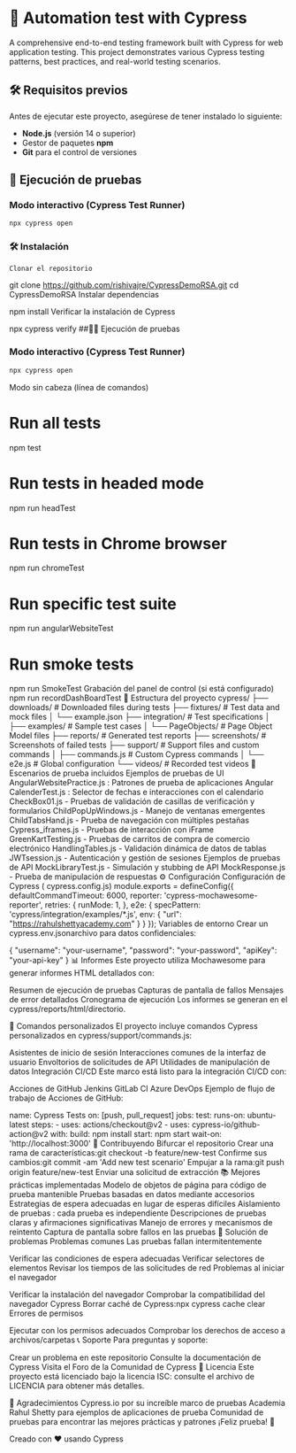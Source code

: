 # 🚀 Automation test with Cypress

A comprehensive end-to-end testing framework built with Cypress for web application testing. This project demonstrates various Cypress testing patterns, best practices, and real-world testing scenarios.

## 🛠️ Requisitos previos

Antes de ejecutar este proyecto, asegúrese de tener instalado lo siguiente:

- **Node.js** (versión 14 o superior)
- Gestor de paquetes **npm**
- **Git** para el control de versiones

## 🧪 Ejecución de pruebas

### Modo interactivo (Cypress Test Runner)

```bash
npx cypress open
````

### 🛠️ Instalación
```bash
Clonar el repositorio
```
git clone https://github.com/rishivajre/CypressDemoRSA.git
cd CypressDemoRSA
Instalar dependencias

npm install
Verificar la instalación de Cypress

npx cypress verify
##🏃‍♂️ Ejecución de pruebas

### Modo interactivo (Cypress Test Runner)
````bash
npx cypress open
````

Modo sin cabeza (línea de comandos)
# Run all tests
npm test

# Run tests in headed mode
npm run headTest

# Run tests in Chrome browser
npm run chromeTest

# Run specific test suite
npm run angularWebsiteTest

# Run smoke tests
npm run SmokeTest
Grabación del panel de control (si está configurado)
npm run recordDashBoardTest
📁 Estructura del proyecto
cypress/
├── downloads/          # Downloaded files during tests
├── fixtures/           # Test data and mock files
│   └── example.json
├── integration/        # Test specifications
│   ├── examples/       # Sample test cases
│   └── PageObjects/    # Page Object Model files
├── reports/            # Generated test reports
├── screenshots/        # Screenshots of failed tests
├── support/           # Support files and custom commands
│   ├── commands.js    # Custom Cypress commands
│   └── e2e.js        # Global configuration
└── videos/            # Recorded test videos
📝 Escenarios de prueba incluidos
Ejemplos de pruebas de UI
AngularWebsitePractice.js : Patrones de prueba de aplicaciones Angular
CalenderTest.js : Selector de fechas e interacciones con el calendario
CheckBox01.js - Pruebas de validación de casillas de verificación y formularios
ChildPopUpWindows.js - Manejo de ventanas emergentes
ChildTabsHand.js - Prueba de navegación con múltiples pestañas
Cypress_iframes.js - Pruebas de interacción con iFrame
GreenKartTesting.js - Pruebas de carritos de compra de comercio electrónico
HandlingTables.js - Validación dinámica de datos de tablas
JWTsession.js - Autenticación y gestión de sesiones
Ejemplos de pruebas de API
MockLibraryTest.js - Simulación y stubbing de API
MockResponse.js - Prueba de manipulación de respuestas
⚙️ Configuración
Configuración de Cypress ( cypress.config.js)
module.exports = defineConfig({
  defaultCommandTimeout: 6000,
  reporter: 'cypress-mochawesome-reporter',
  retries: {
    runMode: 1,
  },
  e2e: {
    specPattern: 'cypress/integration/examples/*.js',
    env: {
      "url": "https://rahulshettyacademy.com"
    }
  }
});
Variables de entorno
Crear un cypress.env.jsonarchivo para datos confidenciales:

{
  "username": "your-username",
  "password": "your-password",
  "apiKey": "your-api-key"
}
📊 Informes
Este proyecto utiliza Mochawesome para generar informes HTML detallados con:

Resumen de ejecución de pruebas
Capturas de pantalla de fallos
Mensajes de error detallados
Cronograma de ejecución
Los informes se generan en el cypress/reports/html/directorio.

🔧 Comandos personalizados
El proyecto incluye comandos Cypress personalizados en cypress/support/commands.js:

Asistentes de inicio de sesión
Interacciones comunes de la interfaz de usuario
Envoltorios de solicitudes de API
Utilidades de manipulación de datos
Integración CI/CD
Este marco está listo para la integración CI/CD con:

Acciones de GitHub
Jenkins
GitLab CI
Azure DevOps
Ejemplo de flujo de trabajo de Acciones de GitHub:

name: Cypress Tests
on: [push, pull_request]
jobs:
  test:
    runs-on: ubuntu-latest
    steps:
      - uses: actions/checkout@v2
      - uses: cypress-io/github-action@v2
        with:
          build: npm install
          start: npm start
          wait-on: 'http://localhost:3000'
🤝 Contribuyendo
Bifurcar el repositorio
Crear una rama de características:git checkout -b feature/new-test
Confirme sus cambios:git commit -am 'Add new test scenario'
Empujar a la rama:git push origin feature/new-test
Enviar una solicitud de extracción
📚 Mejores prácticas implementadas
Modelo de objetos de página para código de prueba mantenible
Pruebas basadas en datos mediante accesorios
Estrategias de espera adecuadas en lugar de esperas difíciles
Aislamiento de pruebas : cada prueba es independiente
Descripciones de pruebas claras y afirmaciones significativas
Manejo de errores y mecanismos de reintento
Captura de pantalla sobre fallos en las pruebas
🐛 Solución de problemas
Problemas comunes
Las pruebas fallan intermitentemente

Verificar las condiciones de espera adecuadas
Verificar selectores de elementos
Revisar los tiempos de las solicitudes de red
Problemas al iniciar el navegador

Verificar la instalación del navegador
Comprobar la compatibilidad del navegador Cypress
Borrar caché de Cypress:npx cypress cache clear
Errores de permisos

Ejecutar con los permisos adecuados
Comprobar los derechos de acceso a archivos/carpetas
📞 Soporte
Para preguntas y soporte:

Crear un problema en este repositorio
Consulte la documentación de Cypress
Visita el Foro de la Comunidad de Cypress
📄 Licencia
Este proyecto está licenciado bajo la licencia ISC: consulte el archivo de LICENCIA para obtener más detalles.

🙏 Agradecimientos
Cypress.io por su increíble marco de pruebas
Academia Rahul Shetty para ejemplos de aplicaciones de prueba
Comunidad de pruebas para encontrar las mejores prácticas y patrones
¡Feliz prueba! 🎉

Creado con ❤️ usando Cypress
